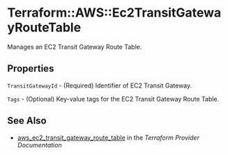 # Terraform::AWS::Ec2TransitGatewayRouteTable

Manages an EC2 Transit Gateway Route Table.

## Properties

`TransitGatewayId` - (Required) Identifier of EC2 Transit Gateway.

`Tags` - (Optional) Key-value tags for the EC2 Transit Gateway Route Table.


## See Also

* [aws_ec2_transit_gateway_route_table](https://www.terraform.io/docs/providers/aws/r/ec2_transit_gateway_route_table.html) in the _Terraform Provider Documentation_